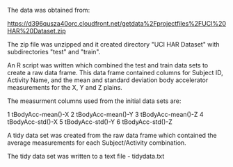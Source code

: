 The data was obtained from:

https://d396qusza40orc.cloudfront.net/getdata%2Fprojectfiles%2FUCI%20HAR%20Dataset.zip

The zip file was unzipped and it created directory "UCI HAR Dataset" with subdirectories "test" and "train".

An R script was written which combined the test and train data sets to create a raw data frame. This data frame contained columns for Subject ID, Activity Name, and the mean and standard deviation body accelerator measurements for the X, Y and Z plains.

The measurment columns used from the initial data sets are:

1 tBodyAcc-mean()-X
2 tBodyAcc-mean()-Y
3 tBodyAcc-mean()-Z
4 tBodyAcc-std()-X
5 tBodyAcc-std()-Y
6 tBodyAcc-std()-Z

A tidy data set was created from the raw data frame which contained the average measurements for each Subject/Activity combination.   

The tidy data set was written to a text file - tidydata.txt
